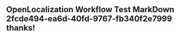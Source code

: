 <properties
ms.topic="hero-topic"
ms.test1="hero-topic"
ms.test2="test"/>

## OpenLocalization Workflow Test MarkDown 2fcde494-ea6d-40fd-9767-fb340f2e7999 thanks!
